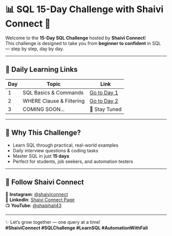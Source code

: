 

# 📊 SQL 15-Day Challenge with Shaivi Connect 🚀

Welcome to the **15-Day SQL Challenge** hosted by **Shaivi Connect**!  
This challenge is designed to take you from **beginner to confident** in SQL — step by step, day by day.

---

## 🔗 Daily Learning Links

| Day | Topic                         | Link                                                 |
|-----|-------------------------------|------------------------------------------------------|
| 1   | SQL Basics & Commands         | [Go to Day 1](./day1)                                |
| 2   | WHERE Clause & Filtering      | [Go to Day 2](./day2)                                |
| 3   | COMING SOON...                | 🚧 Stay Tuned                                        |

---

## 🌟 Why This Challenge?

- Learn SQL through practical, real-world examples  
- Daily interview questions & coding tasks  
- Master SQL in just **15 days**  
- Perfect for students, job seekers, and automation testers

---

## 🔗 Follow Shaivi Connect

📱 **Instagram**: [@shaiviconnect](https://www.instagram.com/shaiviconnect/)  
💼 **LinkedIn**: [Shaivi Connect Page](https://www.linkedin.com/company/107863493/admin/dashboard/)  
📺 **YouTube**: [@shaiphali43](https://www.youtube.com/@shaiphali43)

---

✨ Let’s grow together — one query at a time!  
**#ShaiviConnect #SQLChallenge #LearnSQL #AutomationWithFali**
